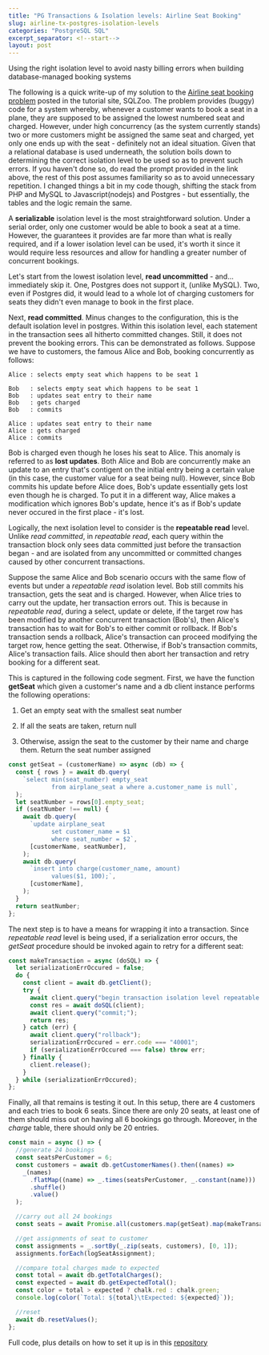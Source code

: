 ```yaml
---
title: "PG Transactions & Isolation levels: Airline Seat Booking"
slug: airline-tx-postgres-isolation-levels
categories: "PostgreSQL SQL"
excerpt_separator: <!--start-->
layout: post
---
```


Using the right isolation level to avoid nasty billing errors when building
database-managed booking systems

<!--start-->

The following is a quick write-up of my solution to the
[Airline seat booking problem](https://sqlzoo.net/wiki/Transactions_Airline)
posted in the tutorial site, SQLZoo. The problem provides (buggy) code for a
system whereby, whenever a customer wants to book a seat in a plane, they are
supposed to be assigned the lowest numbered seat and charged. However, under
high concurrency (as the system currently stands) two or more customers might be
assigned the same seat and charged, yet only one ends up with the seat -
definitely not an ideal situation. Given that a relational database is used
underneath, the solution boils down to determining the correct isolation level
to be used so as to prevent such errors. If you haven't done so, do read the
prompt provided in the link above, the rest of this post assumes familiarity so
as to avoid unnecessary repetition. I changed things a bit in my code though,
shifting the stack from PHP and MySQL to Javascript(nodejs) and Postgres - but
essentially, the tables and the logic remain the same.

A **serializable** isolation level is the most straightforward solution. Under a
serial order, only one customer would be able to book a seat at a time. However,
the guarantees it provides are far more than what is really required, and if a
lower isolation level can be used, it's worth it since it would require less
resources and allow for handling a greater number of concurrent bookings.

Let's start from the lowest isolation level, **read uncommitted** - and...
immediately skip it. One, Postgres does not support it, (unlike MySQL). Two,
even if Postgres did, it would lead to a whole lot of charging customers for
seats they didn't even manage to book in the first place.

Next, **read committed**. Minus changes to the configuration, this is the
default isolation level in postgres. Within this isolation level, each statement
in the transaction sees all hitherto committed changes. Still, it does not
prevent the booking errors. This can be demonstrated as follows. Suppose we have
to customers, the famous Alice and Bob, booking concurrently as follows:

```
Alice : selects empty seat which happens to be seat 1

Bob   : selects empty seat which happens to be seat 1
Bob   : updates seat entry to their name
Bob   : gets charged
Bob   : commits

Alice : updates seat entry to their name
Alice : gets charged
Alice : commits
```

Bob is charged even though he loses his seat to Alice. This anomaly is referred
to as **lost updates**. Both Alice and Bob are concurrently make an update to an
entry that's contigent on the initial entry being a certain value (in this case,
the customer value for a seat being null). However, since Bob commits his update
before Alice does, Bob's update essentially gets lost even though he is charged.
To put it in a different way, Alice makes a modification which ignores Bob's
update, hence it's as if Bob's update never occured in the first place - it's
lost.

Logically, the next isolation level to consider is the **repeatable read**
level. Unlike _read committed_, in _repeatable read_, each query within the
transaction block only sees data committed just before the transaction began -
and are isolated from any uncommitted or committed changes caused by other
concurrent transactions.

Suppose the same Alice and Bob scenario occurs with the same flow of events but
under a _repeatable read_ isolation level. Bob still commits his transaction,
gets the seat and is charged. However, when Alice tries to carry out the update,
her transaction errors out. This is because in _repeatable read_, during a
select, update or delete, if the target row has been modified by another
concurrent transaction (Bob's), then Alice's transaction has to wait for Bob's
to either commit or rollback. If Bob's transaction sends a rollback, Alice's
transaction can proceed modifying the target row, hence getting the seat.
Otherwise, if Bob's transaction commits, Alice's transaction fails. Alice should
then abort her transaction and retry booking for a different seat.

This is captured in the following code segment. First, we have the function
**getSeat** which given a customer's name and a db client instance performs the
following operations:

1. Get an empty seat with the smallest seat number

2. If all the seats are taken, return null

3. Otherwise, assign the seat to the customer by their name and charge them.
   Return the seat number assigned

```javascript
const getSeat = (customerName) => async (db) => {
  const { rows } = await db.query(
    `select min(seat_number) empty_seat 
            from airplane_seat a where a.customer_name is null`,
  );
  let seatNumber = rows[0].empty_seat;
  if (seatNumber !== null) {
    await db.query(
      `update airplane_seat
            set customer_name = $1 
            where seat_number = $2`,
      [customerName, seatNumber],
    );
    await db.query(
      `insert into charge(customer_name, amount)
            values($1, 100);`,
      [customerName],
    );
  }
  return seatNumber;
};
```

The next step is to have a means for wrapping it into a transaction. Since
_repeatable read_ level is being used, if a serialization error occurs, the
_getSeat_ procedure should be invoked again to retry for a different seat:

```javascript
const makeTransaction = async (doSQL) => {
  let serializationErrOccured = false;
  do {
    const client = await db.getClient();
    try {
      await client.query("begin transaction isolation level repeatable read");
      const res = await doSQL(client);
      await client.query("commit;");
      return res;
    } catch (err) {
      await client.query("rollback");
      serializationErrOccured = err.code === "40001";
      if (serializationErrOccured === false) throw err;
    } finally {
      client.release();
    }
  } while (serializationErrOccured);
};
```

Finally, all that remains is testing it out. In this setup, there are 4
customers and each tries to book 6 seats. Since there are only 20 seats, at
least one of them should miss out on having all 6 bookings go through. Moreover,
in the _charge_ table, there should only be 20 entries.

```javascript
const main = async () => {
  //generate 24 bookings
  const seatsPerCustomer = 6;
  const customers = await db.getCustomerNames().then((names) =>
    _(names)
      .flatMap((name) => _.times(seatsPerCustomer, _.constant(name)))
      .shuffle()
      .value()
  );

  //carry out all 24 bookings
  const seats = await Promise.all(customers.map(getSeat).map(makeTransaction));

  //get assignments of seat to customer
  const assignments = _.sortBy(_.zip(seats, customers), [0, 1]);
  assignments.forEach(logSeatAssignment);

  //compare total charges made to expected
  const total = await db.getTotalCharges();
  const expected = await db.getExpectedTotal();
  const color = total > expected ? chalk.red : chalk.green;
  console.log(color(`Total: ${total}\tExpected: ${expected}`));

  //reset
  await db.resetValues();
};
```

Full code, plus details on how to set it up is in this
[repository](https://github.com/nagamocha3000/airline_transactions_sqlzoo)
